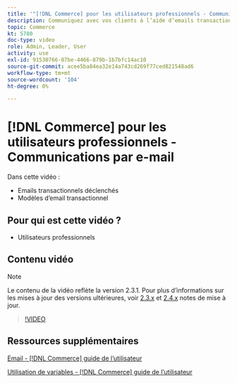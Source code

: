 ```yaml
---
title: '"[!DNL Commerce] pour les utilisateurs professionnels - Communications par e-mail"'
description: Communiquez avec vos clients à l’aide d’emails transactionnels déclenchés par leurs actions sur le storefront. Personnalisez et configurez les modèles de courrier électronique pour votre boutique.
topic: Commerce
kt: 5780
doc-type: video
role: Admin, Leader, User
activity: use
exl-id: 91530766-07be-4466-879b-1b7bfc14ac10
source-git-commit: acee5ba84ea32e14a743cd269f77ced821548ad6
workflow-type: tm+mt
source-wordcount: '104'
ht-degree: 0%

---
```


# [!DNL Commerce] pour les utilisateurs professionnels - Communications par e-mail

Dans cette vidéo :

- Emails transactionnels déclenchés
- Modèles d’email transactionnel

## Pour qui est cette vidéo ?

- Utilisateurs professionnels

## Contenu vidéo

>[!NOTE]
>
>Le contenu de la vidéo reflète la version 2.3.1. Pour plus d’informations sur les mises à jour des versions ultérieures, voir [ 2.3.x](https://devdocs.magento.com/guides/v2.3/release-notes/bk-release-notes.html) et [2.4.x](https://devdocs.magento.com/guides/v2.4/release-notes/bk-release-notes.html) notes de mise à jour.

>[!VIDEO](https://video.tv.adobe.com/v/36190?quality=12&learn=on)

## Ressources supplémentaires

[Email - [!DNL Commerce] guide de l’utilisateur](https://docs.magento.com/user-guide/marketing/email-templates.html)

[Utilisation de variables - [!DNL Commerce] guide de l’utilisateur](https://docs.magento.com/user-guide/marketing/variables.html)
